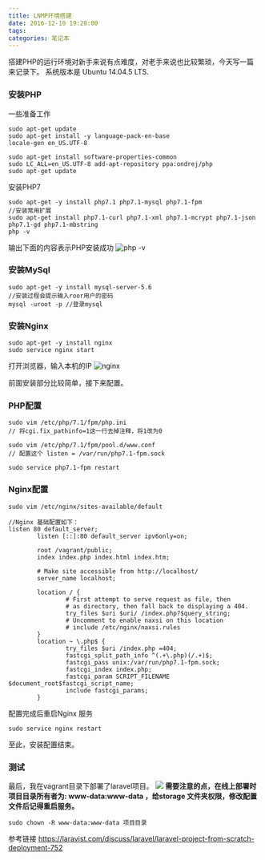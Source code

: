 ```yaml
---
title: LNMP环境搭建
date: 2016-12-10 19:28:00
tags:
categories: 笔记本
---
```


搭建PHP的运行环境对新手来说有点难度，对老手来说也比较繁琐，今天写一篇来记录下。
系统版本是 Ubuntu 14.04.5 LTS.

### 安装PHP
一些准备工作
```
sudo apt-get update
sudo apt-get install -y language-pack-en-base
locale-gen en_US.UTF-8

sudo apt-get install software-properties-common
sudo LC_ALL=en_US.UTF-8 add-apt-repository ppa:ondrej/php
sudo apt-get update
```
安装PHP7
```
sudo apt-get -y install php7.1 php7.1-mysql php7.1-fpm
//安装常用扩展
sudo apt-get install php7.1-curl php7.1-xml php7.1-mcrypt php7.1-json php7.1-gd php7.1-mbstring
php -v
```
输出下面的内容表示PHP安装成功
![php -v](https://lhp9916.github.io/images/20161210/php.jpg)

### 安装MySql
```
sudo apt-get -y install mysql-server-5.6
//安装过程会提示输入roor用户的密码
mysql -uroot -p //登录mysql
```
### 安装Nginx
```
sudo apt-get -y install nginx
sudo service nginx start  
```
打开浏览器，输入本机的IP
![nginx](https://lhp9916.github.io/images/20161210/nginx.jpg)

前面安装部分比较简单，接下来配置。
### PHP配置
```
sudo vim /etc/php/7.1/fpm/php.ini  
// 将cgi.fix_pathinfo=1这一行去掉注释，将1改为0

sudo vim /etc/php/7.1/fpm/pool.d/www.conf
// 配置这个 listen = /var/run/php7.1-fpm.sock

sudo service php7.1-fpm restart
```
### Nginx配置
```
sudo vim /etc/nginx/sites-available/default

//Nginx 基础配置如下：
listen 80 default_server;
        listen [::]:80 default_server ipv6only=on;

        root /vagrant/public;
        index index.php index.html index.htm;

        # Make site accessible from http://localhost/
        server_name localhost;

        location / {
                # First attempt to serve request as file, then
                # as directory, then fall back to displaying a 404.
                try_files $uri $uri/ /index.php?$query_string;
                # Uncomment to enable naxsi on this location
                # include /etc/nginx/naxsi.rules
        }
        location ~ \.php$ {
                try_files $uri /index.php =404;
                fastcgi_split_path_info ^(.+\.php)(/.+)$;
                fastcgi_pass unix:/var/run/php7.1-fpm.sock;
                fastcgi_index index.php;
                fastcgi_param SCRIPT_FILENAME $document_root$fastcgi_script_name;
                include fastcgi_params;
        }
```
配置完成后重启Nginx 服务
```
sudo service nginx restart
```
至此，安装配置结束。

### 测试
最后，我在vagrant目录下部署了laravel项目。
![](https://lhp9916.github.io/images/20161210/laravel.jpg)
**需要注意的点，在线上部署时项目目录所有者为: www-data:www-data ，给storage 文件夹权限，修改配置文件后记得重启服务。**
```
sudo chown -R www-data:www-data 项目目录
```
参考链接
https://laravist.com/discuss/laravel/laravel-project-from-scratch-deployment-752
